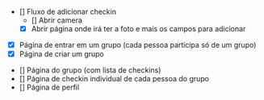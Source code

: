 - [] Fluxo de adicionar checkin
  - [] Abrir camera
  - [x] Abrir página onde irá ter a foto e mais os campos para adicionar
- [x] Página de entrar em um grupo (cada pessoa participa só de um grupo)
- [x] Página de criar um grupo 
- [] Página do grupo (com lista de checkins)
- [] Página de checkin individual de cada pessoa do grupo
- [] Página de perfil
